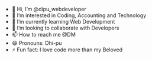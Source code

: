 - 👋 Hi, I’m @dipu_webdeveloper
- 👀 I’m interested in Coding, Accounting and Technology
- 🌱 I’m currently learning Web Development
- 💞️ I’m looking to collaborate with Developers
- 📫 How to reach me @DM
- 😄 Pronouns: Dhi-pu
- ⚡ Fun fact: I love code more than my Beloved 

<!---
dipu-dev-hub/dipu-dev-hub is a ✨ special ✨ repository because its `README.md` (this file) appears on your GitHub profile.
You can click the Preview link to take a look at your changes.
--->
